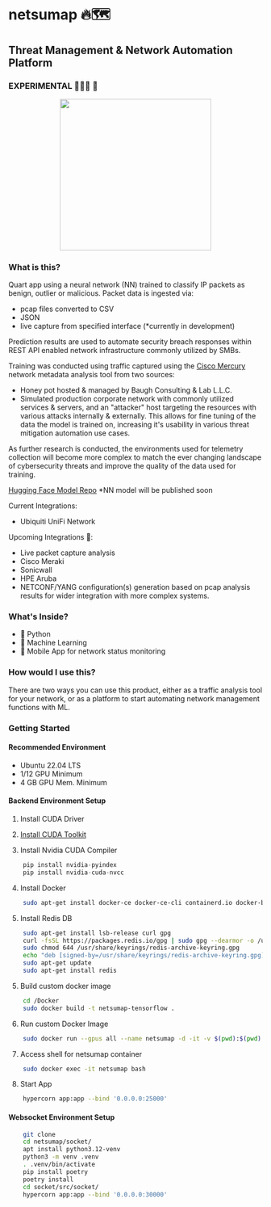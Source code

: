 # netsumap 🔥🗺️
## Threat Management & Network Automation Platform ##

### EXPERIMENTAL 👨🏽‍💻 🔬 

<p align="center">
  <img width="300" height="300" src="https://github.com/BCL-FOSS/net-con.ai/blob/experimental/netsumapicon.png?raw=true">
</p>


### What is this?
Quart app using a neural network (NN) trained to classify IP packets as benign, outlier or malicious. Packet data is ingested via:
- pcap files converted to CSV
- JSON 
- live capture from specified interface (*currently in development)

Prediction results are used to automate security breach responses within REST API enabled network infrastructure commonly utilized by SMBs. 

Training was conducted using traffic captured using the [Cisco Mercury](https://github.com/cisco/mercury) network metadata analysis tool from two sources:
- Honey pot hosted & managed by Baugh Consulting & Lab L.L.C.
- Simulated production corporate network with commonly utilized services & servers, and an "attacker" host targeting the resources with various attacks internally & externally. This allows for fine tuning of the data the model is trained on, increasing it's usability in various threat mitigation automation use cases.

As further research is conducted, the environments used for telemetry collection will become more complex to match the ever changing landscape of cybersecurity threats and improve the quality of the data used for training.

[Hugging Face Model Repo](https://huggingface.co/bclai) *NN model will be published soon

Current Integrations:
- Ubiquiti UniFi Network

Upcoming Integrations 👀:
- Live packet capture analysis
- Cisco Meraki
- Sonicwall
- HPE Aruba
- NETCONF/YANG configuration(s) generation based on pcap analysis results for wider integration with more complex systems. 

### What's Inside?

- 🐍 Python 
- 🧠 Machine Learning
- 📱 Mobile App for network status monitoring

### How would I use this?
There are two ways you can use this product, either as a traffic analysis tool for your network, or as a platform to start automating network management functions with ML. 

### Getting Started

#### Recommended Environment
- Ubuntu 22.04 LTS
- 1/12 GPU Minimum
- 4 GB GPU Mem. Minimum

#### Backend Environment Setup

1. Install CUDA Driver
2. [Install CUDA Toolkit](https://developer.nvidia.com/cuda-downloads?target_os=Linux&target_arch=x86_64&Distribution=Ubuntu&target_version=22.04&target_type=runfile_local)

3. Install Nvidia CUDA Compiler
```python
    pip install nvidia-pyindex
    pip install nvidia-cuda-nvcc
```
4. Install Docker
```bash
    sudo apt-get install docker-ce docker-ce-cli containerd.io docker-buildx-plugin docker-compose-plugin
``` 
5. Install Redis DB
```bash
    sudo apt-get install lsb-release curl gpg
    curl -fsSL https://packages.redis.io/gpg | sudo gpg --dearmor -o /usr/share/keyrings/redis-archive-keyring.gpg
    sudo chmod 644 /usr/share/keyrings/redis-archive-keyring.gpg
    echo "deb [signed-by=/usr/share/keyrings/redis-archive-keyring.gpg] https://packages.redis.io/deb $(lsb_release -cs) main" | sudo tee /etc/apt/sources.list.d/redis.list
    sudo apt-get update
    sudo apt-get install redis

```
5. Build custom docker image 
```bash
    cd /Docker
    sudo docker build -t netsumap-tensorflow .
```
6. Run custom Docker Image
```bash
    sudo docker run --gpus all --name netsumap -d -it -v $(pwd):$(pwd) -w $(pwd) docker.io/library/netsumap-tensorflow
```
7. Access shell for netsumap container
```bash
    sudo docker exec -it netsumap bash
```
8. Start App
```bash
    hypercorn app:app --bind '0.0.0.0:25000'
``` 

#### Websocket Environment Setup

```bash
    git clone 
    cd netsumap/socket/
    apt install python3.12-venv
    python3 -m venv .venv 
    . .venv/bin/activate
    pip install poetry 
    poetry install
    cd socket/src/socket/
    hypercorn app:app --bind '0.0.0.0:30000'
```









